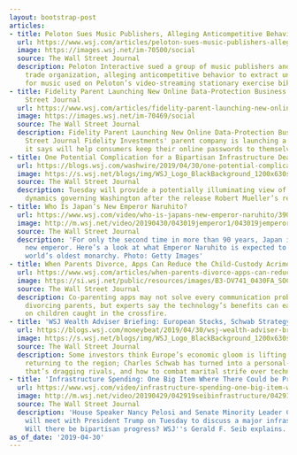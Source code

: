 ```yaml
---
layout: bootstrap-post
articles:
- title: Peloton Sues Music Publishers, Alleging Anticompetitive Behavior
  url: https://www.wsj.com/articles/peloton-sues-music-publishers-alleging-anticompetitive-behavior-11556631265
  image: https://images.wsj.net/im-70500/social
  source: The Wall Street Journal
  description: Peloton Interactive sued a group of music publishers and an industry
    trade organization, alleging anticompetitive behavior to extract unfair terms
    for music used on Peloton’s video-streaming stationary exercise bikes.
- title: Fidelity Parent Launching New Online Data-Protection Business - The Wall
    Street Journal
  url: https://www.wsj.com/articles/fidelity-parent-launching-new-online-data-protection-business-11556629200
  image: https://images.wsj.net/im-70469/social
  source: The Wall Street Journal
  description: Fidelity Parent Launching New Online Data-Protection Business The Wall
    Street Journal Fidelity Investments' parent company is launching a new business
    it says will help consumers keep their online passwords to themselves.
- title: One Potential Complication for a Bipartisan Infrastructure Deal
  url: https://blogs.wsj.com/washwire/2019/04/30/one-potential-complication-for-a-bipartisan-infrastructure-deal/
  image: https://s.wsj.net/blogs/img/WSJ_Logo_BlackBackground_1200x630social
  source: The Wall Street Journal
  description: Tuesday will provide a potentially illuminating view of the political
    dynamics governing Washington after the release Robert Mueller’s report.
- title: Who Is Japan’s New Emperor Naruhito?
  url: https://www.wsj.com/video/who-is-japans-new-emperor-naruhito/3904183C-ADED-41FA-8712-ACD832395C6B.html
  image: http://m.wsj.net/video/20190430/043019jemperor1/043019jemperor1_1280x720.jpg
  source: The Wall Street Journal
  description: 'For only the second time in more than 90 years, Japan is getting a
    new emperor. Here’s a look at what Emperor Naruhito is expected to bring to the
    world’s oldest monarchy. Photo: Getty Images'
- title: When Parents Divorce, Apps Can Reduce the Child-Custody Acrimony
  url: https://www.wsj.com/articles/when-parents-divorce-apps-can-reduce-the-child-custody-acrimony-11556616602
  image: https://si.wsj.net/public/resources/images/B3-DV741_0430FA_SOC_20190429215801.jpg
  source: The Wall Street Journal
  description: Co-parenting apps may not solve every communication problem between
    divorcing parents, but experts say the technology’s benefits can ease the stress
    on children caught in the crossfire.
- title: 'WSJ Wealth Adviser Briefing: European Stocks, Schwab Strategy, Tech Compatibility'
  url: https://blogs.wsj.com/moneybeat/2019/04/30/wsj-wealth-adviser-briefing-european-stocks-schwab-strategy-tech-compatibility/
  image: https://s.wsj.net/blogs/img/WSJ_Logo_BlackBackground_1200x630social
  source: The Wall Street Journal
  description: Some investors think Europe’s economic gloom is lifting and are gingerly
    returning to the region; Charles Schwab has turned into a personal-finance supermarket
    that’s dragging rivals, and how to combat marital strife over technology usage.
- title: 'Infrastructure Spending: One Big Item Where There Could be Progress in Washington'
  url: https://www.wsj.com/video/infrastructure-spending-one-big-item-where-there-could-be-progress-in-washington/078BE388-9A21-4CBB-A849-E0AE35DE8686.html
  image: http://m.wsj.net/video/20190429/042919seibinfrastructure/042919seibinfrastructure_1280x720.jpg
  source: The Wall Street Journal
  description: 'House Speaker Nancy Pelosi and Senate Minority Leader Chuck Schumer
    will meet with President Trump on Tuesday to discuss a major infrastructure bill.
    Will there be bipartisan progress? WSJ''s Gerald F. Seib explains. Photos: Getty'
as_of_date: '2019-04-30'
---
```


